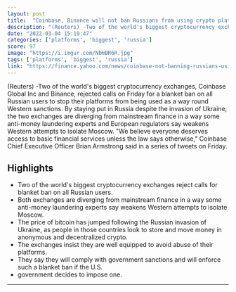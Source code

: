 ```yaml
---
layout: post
title:  "Coinbase, Binance will not ban Russians from using crypto platforms"
description: "(Reuters) -Two of the world's biggest cryptocurrency exchanges, Coinbase Global Inc and Binance, rejected calls on Friday for a blanket ban on all Russian users to stop their platforms from being used as a way round Western sanctions.  By staying put in Russia despite the invasion of Ukraine, the two exchanges are diverging from mainstream finance in a way some anti-money laundering experts and European regulators say weakens Western attempts to isolate Moscow.  \"We believe everyone deserves access to basic financial services unless the law says otherwise,\" Coinbase Chief Executive Officer Brian Armstrong said in a series of tweets on Friday."
date: "2022-03-04 15:19:47"
categories: ['platforms', 'biggest', 'russia']
score: 97
image: "https://i.imgur.com/NbmBR6R.jpg"
tags: ['platforms', 'biggest', 'russia']
link: "https://finance.yahoo.com/news/coinbase-not-banning-russians-using-062018919.html"
---
```


(Reuters) -Two of the world's biggest cryptocurrency exchanges, Coinbase Global Inc and Binance, rejected calls on Friday for a blanket ban on all Russian users to stop their platforms from being used as a way round Western sanctions.  By staying put in Russia despite the invasion of Ukraine, the two exchanges are diverging from mainstream finance in a way some anti-money laundering experts and European regulators say weakens Western attempts to isolate Moscow.  \"We believe everyone deserves access to basic financial services unless the law says otherwise,\" Coinbase Chief Executive Officer Brian Armstrong said in a series of tweets on Friday.

## Highlights

- Two of the world's biggest cryptocurrency exchanges reject calls for blanket ban on all Russian users.
- Both exchanges are diverging from mainstream finance in a way some anti-money laundering experts say weakens Western attempts to isolate Moscow.
- The price of bitcoin has jumped following the Russian invasion of Ukraine, as people in those countries look to store and move money in anonymous and decentralized crypto.
- The exchanges insist they are well equipped to avoid abuse of their platforms.
- They say they will comply with government sanctions and will enforce such a blanket ban if the U.S.
- government decides to impose one.

---
